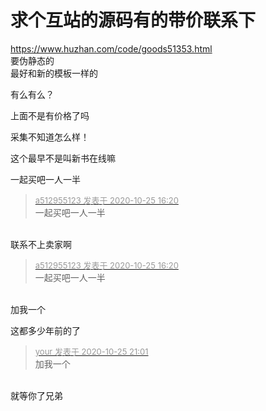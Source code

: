 # 求个互站的源码有的带价联系下


https://www.huzhan.com/code/goods51353.html<br />
要伪静态的<br />
最好和新的模板一样的

有么有么？

上面不是有价格了吗

采集不知道怎么样！<br />


这个最早不是叫新书在线嘛&nbsp;&nbsp;

一起买吧一人一半<br />


<div class="quote"><blockquote><font size="2"><a href="https://www.hostloc.com/forum.php?mod=redirect&amp;goto=findpost&amp;pid=9350275&amp;ptid=758272" target="_blank"><font color="#999999">a512955123 发表于 2020-10-25 16:20</font></a></font><br />
一起买吧一人一半</blockquote></div><br />
联系不上卖家啊

<div class="quote"><blockquote><font size="2"><a href="https://www.hostloc.com/forum.php?mod=redirect&amp;goto=findpost&amp;pid=9350275&amp;ptid=758272" target="_blank"><font color="#999999">a512955123 发表于 2020-10-25 16:20</font></a></font><br />
一起买吧一人一半</blockquote></div><br />
加我一个<br />


这都多少年前的了

<div class="quote"><blockquote><font size="2"><a href="https://www.hostloc.com/forum.php?mod=redirect&amp;goto=findpost&amp;pid=9351248&amp;ptid=758272" target="_blank"><font color="#999999">your 发表于 2020-10-25 21:01</font></a></font><br />
加我一个</blockquote></div><br />
就等你了兄弟

